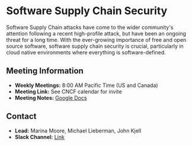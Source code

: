 # Software Supply Chain Security

Software Supply Chain attacks have come to the wider community's attention following a recent high-profile attack, but have been an ongoing threat for a long time. With the ever-growing importance of free and open source software, software supply chain security is crucial, particularly in cloud native environments where everything is software-defined.

## Meeting Information
- **Weekly Meetings:** 8:00 AM Pacific Time (US and Canada) 
- **Meeting Link:** See CNCF calendar for invite
- **Meeting Notes:** [Google Docs](https://docs.google.com/document/d/170y5biX9k95hYRwprITprG6Mc9xD5glVn-4mB2Jmi2g/edit#heading=h.xkkh09c7ni6)

## Contact
- **Lead:** Marina Moore, Michael Lieberman, John Kjell 
- **Slack Channel:** [Link](https://cloud-native.slack.com/archives/C01KL0B4LKC)
